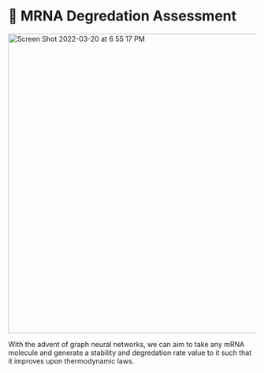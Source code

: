 # 🧬 MRNA Degredation Assessment
<img width="609" alt="Screen Shot 2022-03-20 at 6 55 17 PM" src="https://user-images.githubusercontent.com/32529318/159189627-95000152-c950-4c31-99bf-f81f899567b9.png">

With the advent of graph neural networks, we can aim to take any mRNA molecule and generate a stability and degredation rate value to it such that it improves upon thermodynamic laws. 

